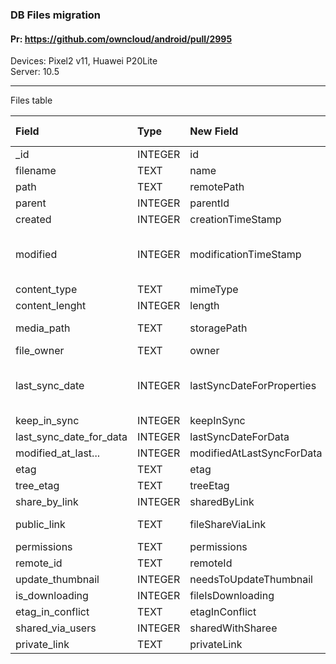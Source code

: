 ###  DB Files migration

#### Pr: https://github.com/owncloud/android/pull/2995

Devices: Pixel2 v11, Huawei P20Lite<br>
Server: 10.5

---

Files table

| Field | Type | New Field | New type | Value example | Comments |
| :---- | :--- | :-------- | :------- | :----- | :------- |
| \_id | INTEGER | id | INTEGER | 5  | OK 
| filename | TEXT | name | TEXT | Archive.zip  | OK
| path | TEXT | remotePath | TEXT | /Archive.zip | OK 
| parent | INTEGER | parentId  | INTEGER | 1   | OK 
| created | INTEGER | creationTimeStamp | INTEGER | 0 | OK 
| modified| INTEGER | modificationTimeStamp | INTEGER | 1601471679000  | OK (changes by the way)
| content\_type| TEXT | mimeType |TEXT | DIR -  application/zip | OK 
| content\_lenght| INTEGER | length |INTEGER | 1011464 | OK 
| media\_path| TEXT | storagePath |TEXT | /storage/emulated/0/owncloud/account/1 copy 278.txt | OK
| file\_owner| TEXT | owner |TEXT | user1@...  | OK 
| last\_sync_date| INTEGER | lastSyncDateForProperties | INTEGER| 1604929988101 | OK (changes by the way)
| keep\_in_sync| INTEGER | keepInSync |INTEGER| 1 | OK
| last\_sync\_date\_for_data| INTEGER | lastSyncDateForData | INTEGER | 1604929988101 | OK
| modified\_at\_last...| INTEGER | modifiedAtLastSyncForData|INTEGER | 1604927816000  | OK
| etag| TEXT | etag |TEXT | 5f7484bf4f216 | OK
| tree\_etag| TEXT | treeEtag |TEXT | 5f7484bf4f216 | OK
| share\_by\_link| INTEGER | sharedByLink |INTEGER |  1 | OK
| public\_link| TEXT | fileShareViaLink |INTEGER | null | OK (useless?)
| permissions| TEXT | permissions |TEXT | RDNVCK | OK
| remote\_id| TEXT | remoteId |TEXT | 00000017oc794f4ep19m  | OK 
| update\_thumbnail| INTEGER | needsToUpdateThumbnail |INTEGER | 1 | OK
| is\_downloading| INTEGER | fileIsDownloading |INTEGER | 1| OK
| etag\_in\_conflict| TEXT | etagInConflict |TEXT | d627ffed269d0a798e2a844fad3ffb66 | OK
| shared\_via\_users| INTEGER | sharedWithSharee |INTEGER | 1 | OK
| private\_link| TEXT | privateLink |TEXT |http://miaccount/f/17 | OK

